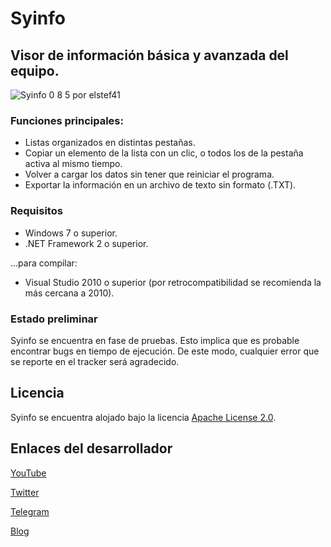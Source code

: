 # Syinfo
## Visor de información básica y avanzada del equipo.
![Syinfo 0 8 5 por elstef41](https://user-images.githubusercontent.com/19848495/169536522-8f77a5b9-67d1-4587-b02d-a3f3089caa05.png)

### Funciones principales:
- Listas organizados en distintas pestañas.
- Copiar un elemento de la lista con un clic, o todos los de la pestaña activa al mismo tiempo.
- Volver a cargar los datos sin tener que reiniciar el programa.
- Exportar la información en un archivo de texto sin formato (.TXT).

### Requisitos
* Windows 7 o superior.
* .NET Framework 2 o superior.

...para compilar:
* Visual Studio 2010 o superior (por retrocompatibilidad se recomienda la más cercana a 2010).

### Estado preliminar
Syinfo se encuentra en fase de pruebas. Esto implica que es probable encontrar bugs en tiempo de ejecución. De este modo, cualquier error que se reporte en el tracker será agradecido.

## Licencia
Syinfo se encuentra alojado bajo la licencia [Apache License 2.0](https://www.apache.org/licenses/LICENSE-2.0.html).

## Enlaces del desarrollador
[YouTube](https://www.youtube.com/user/elstef41)

[Twitter](https://twitter.com/elstef41)

[Telegram](https://t.me/elstef41)

[Blog](https://elstef41.com)
